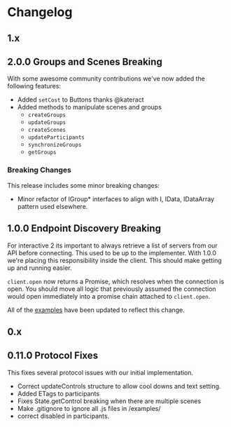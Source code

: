 # Changelog

## 1.x

## 2.0.0 Groups and Scenes **Breaking**

With some awesome community contributions we've now added the following features:

- Added `setCost` to Buttons thanks @kateract
- Added methods to manipulate scenes and groups
  - `createGroups`
  - `updateGroups`
  - `createScenes`
  - `updateParticipants`
  - `synchronizeGroups`
  - `getGroups`

### Breaking Changes

This release includes some minor breaking changes:

- Minor refactor of IGroup* interfaces to align with I, IData, IDataArray pattern used elsewhere.

## 1.0.0 Endpoint Discovery **Breaking**

For interactive 2 its important to always retrieve a list of servers from our API before connecting. This used to be up to the implementer. With 1.0.0 we're placing this responsibility inside the client. This should make getting up and running easier.

`client.open` now returns a Promise, which resolves when the connection is open. You should move all logic that previously assumed the connection would open immediately into a promise chain attached to `client.open`.

All of the [examples](examples/) have been updated to reflect this change.

## 0.x

## 0.11.0 Protocol Fixes

This fixes several protocol issues with our initial implementation.

- Correct updateControls structure to allow cool downs and text setting.
- Added ETags to participants
- Fixes State.getControl breaking when there are multiple scenes
- Make .gitignore to ignore all .js files in /examples/
- correct disabled in participants.

